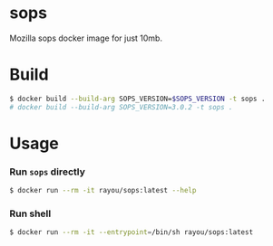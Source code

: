 # sops
Mozilla sops docker image for just 10mb.

# Build
```bash
$ docker build --build-arg SOPS_VERSION=$SOPS_VERSION -t sops .
# docker build --build-arg SOPS_VERSION=3.0.2 -t sops .
```

# Usage

### Run `sops` directly
```bash
$ docker run --rm -it rayou/sops:latest --help
```

### Run shell
```bash
$ docker run --rm -it --entrypoint=/bin/sh rayou/sops:latest
```
